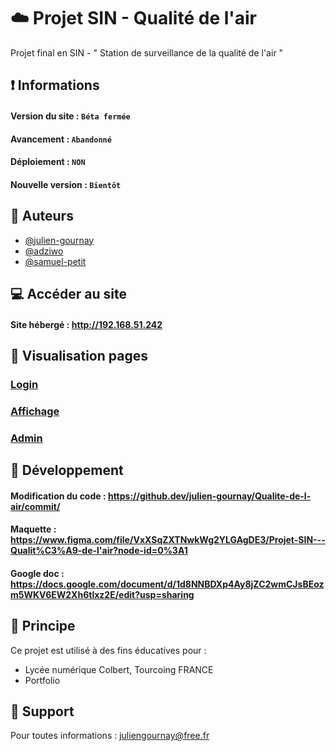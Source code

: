 
# ☁️ Projet SIN - Qualité de l'air

Projet final en SIN - " Station de surveillance de la qualité de l'air "

## ❗ Informations

#### Version du site : ` Béta fermée `
#### Avancement : ` Abandonné `
#### Déploiement : ` NON `
#### Nouvelle version : ` Bientôt `


## 🧩 Auteurs

- [@julien-gournay](https://github.com/julien-gournay)
- [@adziwo](https://github.com/Adziwo)
- [@samuel-petit](https://github.com/albatar)


## 💻 Accéder au site

#### Site hébergé : http://192.168.51.242


## 👀 Visualisation pages

### [Login](https://julien-gournay.github.io/Qualite-de-l-air/index)
### [Affichage](https://julien-gournay.github.io/Qualite-de-l-air/affichage)
### [Admin](https://julien-gournay.github.io/Qualite-de-l-air/admin)


## 🔐 Développement

#### Modification du code : https://github.dev/julien-gournay/Qualite-de-l-air/commit/
#### Maquette : https://www.figma.com/file/VxXSqZXTNwkWg2YLGAgDE3/Projet-SIN---Qualit%C3%A9-de-l'air?node-id=0%3A1
#### Google doc : https://docs.google.com/document/d/1d8NNBDXp4Ay8jZC2wmCJsBEozm5WKV6EW2Xh6tlxz2E/edit?usp=sharing 

## 💚 Principe

Ce projet est utilisé à des fins éducatives pour :

- Lycée numérique Colbert, Tourcoing FRANCE
- Portfolio


## 🔨 Support

Pour toutes informations : juliengournay@free.fr

